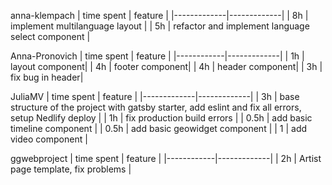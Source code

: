 anna-klempach
| time spent | feature |
|-------------|-------------|
| 8h | implement multilanguage layout |
| 5h | refactor and implement language select component |

Anna-Pronovich
| time spent | feature |
|------------|-------------|
| 1h | layout component|
| 4h | footer component|
| 4h | header component|
| 3h | fix bug in header|

JuliaMV
| time spent | feature |
|-------------|-------------|
| 3h | base structure of the project with gatsby starter, add eslint and fix all errors, setup Nedlify deploy |
| 1h | fix production build errors |
| 0.5h | add basic timeline component |
| 0.5h | add basic geowidget component |
| 1 | add video component |

ggwebproject
| time spent | feature |
|------------|-------------|
| 2h | Artist page template, fix problems |
